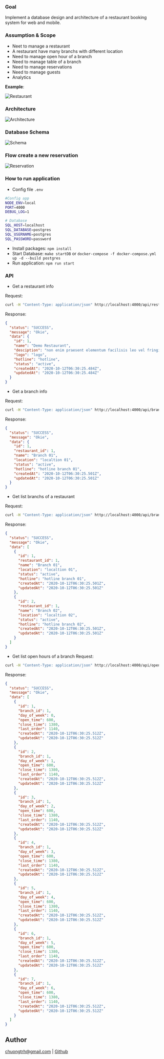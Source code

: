### Goal

Implement a database design and architecture of a restaurant booking system for web and mobile.

### Assumption & Scope
- Neet to manage a restaurant
- A restaurant have many branchs with different location
- Need to manage open hour of a branch
- Need to manage table of a branch
- Need to manage reservations
- Need to manage guests
- Analytics

**Example**:

![Restaurant](./assets/screenshot/restaurant01.png)

### Architecture

![Architecture](./assets/screenshot/architecture.png)

### Database Schema

![Schema](./assets/screenshot/schema.png)

### Flow create a new reservation

![Reservation](./assets/screenshot/flow_create_reservation.png)

### How to run application
- Config file `.env`
``` bash
#Config app
NODE_ENV=local
PORT=4000
DEBUG_LOG=1

# Database
SQL_HOST=localhost
SQL_DATABASE=postgres
SQL_USERNAME=postgres
SQL_PASSWORD=password
```

- Install packages: `npm install`
- Start Database: `make startDB` or `docker-compose -f docker-compose.yml up -d --build postgres`
- Run application: `npm run start`

### API
- Get a restaurant info

Request:
``` bash
curl -H "Content-Type: application/json" http://localhost:4000/api/restaurant/1
```

Response:
```json
{
  "status": "SUCCESS",
  "message": "Okie",
  "data": {
    "id": 1,
    "name": "Demo Restaurant",
    "desciption": "non enim praesent elementum facilisis leo vel fringilla est ullamcorper",
    "logo": "logo",
    "hotline": "hotline",
    "status": "active",
    "createdAt": "2020-10-12T06:30:25.484Z",
    "updatedAt": "2020-10-12T06:30:25.484Z"
  }
}
```
- Get a branch info

Request:
``` bash
curl -H "Content-Type: application/json" http://localhost:4000/api/branch/1
```
Response:
```json
{
  "status": "SUCCESS",
  "message": "Okie",
  "data": {
    "id": 1,
    "restaurant_id": 1,
    "name": "Branch 01",
    "location": "localtion 01",
    "status": "active",
    "hotline": "hotline branch 01",
    "createdAt": "2020-10-12T06:30:25.501Z",
    "updatedAt": "2020-10-12T06:30:25.501Z"
  }
}
```
- Get list branchs of a restaurant

Request:
``` bash
curl -H "Content-Type: application/json" http://localhost:4000/api/branch/restaurant/1
```
Response:
```json
{
  "status": "SUCCESS",
  "message": "Okie",
  "data": [
    {
      "id": 1,
      "restaurant_id": 1,
      "name": "Branch 01",
      "location": "localtion 01",
      "status": "active",
      "hotline": "hotline branch 01",
      "createdAt": "2020-10-12T06:30:25.501Z",
      "updatedAt": "2020-10-12T06:30:25.501Z"
    },
    {
      "id": 2,
      "restaurant_id": 1,
      "name": "Branch 02",
      "location": "localtion 02",
      "status": "active",
      "hotline": "hotline branch 02",
      "createdAt": "2020-10-12T06:30:25.501Z",
      "updatedAt": "2020-10-12T06:30:25.501Z"
    }
  ]
}
```
- Get list open hours of a branch
Request:
``` bash
curl -H "Content-Type: application/json" http://localhost:4000/api/openhour/branch/1
```
Response:
```json
{
  "status": "SUCCESS",
  "message": "Okie",
  "data": [
    {
      "id": 1,
      "branch_id": 1,
      "day_of_week": 0,
      "open_time": 600,
      "close_time": 1380,
      "last_order": 1140,
      "createdAt": "2020-10-12T06:30:25.512Z",
      "updatedAt": "2020-10-12T06:30:25.512Z"
    },
    {
      "id": 2,
      "branch_id": 1,
      "day_of_week": 1,
      "open_time": 600,
      "close_time": 1380,
      "last_order": 1140,
      "createdAt": "2020-10-12T06:30:25.512Z",
      "updatedAt": "2020-10-12T06:30:25.512Z"
    },
    {
      "id": 3,
      "branch_id": 1,
      "day_of_week": 2,
      "open_time": 600,
      "close_time": 1380,
      "last_order": 1140,
      "createdAt": "2020-10-12T06:30:25.512Z",
      "updatedAt": "2020-10-12T06:30:25.512Z"
    },
    {
      "id": 4,
      "branch_id": 1,
      "day_of_week": 3,
      "open_time": 600,
      "close_time": 1380,
      "last_order": 1140,
      "createdAt": "2020-10-12T06:30:25.512Z",
      "updatedAt": "2020-10-12T06:30:25.512Z"
    },
    {
      "id": 5,
      "branch_id": 1,
      "day_of_week": 4,
      "open_time": 600,
      "close_time": 1380,
      "last_order": 1140,
      "createdAt": "2020-10-12T06:30:25.512Z",
      "updatedAt": "2020-10-12T06:30:25.512Z"
    },
    {
      "id": 6,
      "branch_id": 1,
      "day_of_week": 5,
      "open_time": 600,
      "close_time": 1380,
      "last_order": 1140,
      "createdAt": "2020-10-12T06:30:25.512Z",
      "updatedAt": "2020-10-12T06:30:25.512Z"
    },
    {
      "id": 7,
      "branch_id": 1,
      "day_of_week": 6,
      "open_time": 600,
      "close_time": 1380,
      "last_order": 1140,
      "createdAt": "2020-10-12T06:30:25.512Z",
      "updatedAt": "2020-10-12T06:30:25.512Z"
    }
  ]
}
```


## Author
chuongtrh@gmail.com | [Github](https://github.com/chuongtrh)
